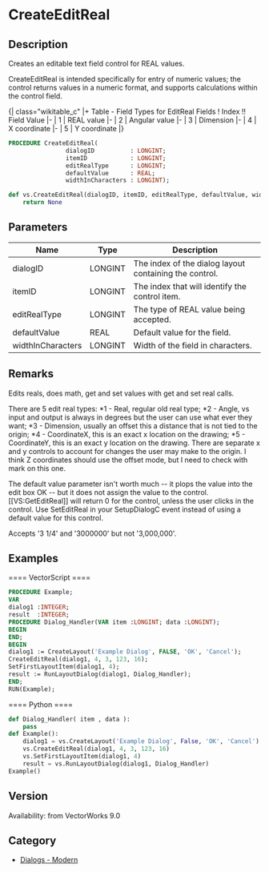 # CreateEditReal

## Description
Creates an editable text field control for REAL values.

CreateEditReal is intended specifically for entry of numeric values; the control returns values in a numeric format, and supports calculations within the control field.

{| class="wikitable_c"
|+ Table - Field Types for EditReal Fields
! Index !! Field Value
|-
| 1
| REAL value
|-
| 2
| Angular value
|-
| 3
| Dimension
|-
| 4
| X coordinate
|-
| 5
| Y coordinate
|}

```pascal
PROCEDURE CreateEditReal(
				dialogID          : LONGINT;
				itemID            : LONGINT;
				editRealType      : LONGINT;
				defaultValue      : REAL;
				widthInCharacters : LONGINT);
```

```python
def vs.CreateEditReal(dialogID, itemID, editRealType, defaultValue, widthInCharacters):
    return None
```

## Parameters
|Name|Type|Description|
|---|---|---|
|dialogID|LONGINT|The index of the dialog layout containing the control.|
|itemID|LONGINT|The index that will identify the control item.|
|editRealType|LONGINT|The type of REAL value being accepted.|
|defaultValue|REAL|Default value for the field.|
|widthInCharacters|LONGINT|Width of the field in characters.|

## Remarks
Edits reals, does math,  get and set values with get and set real calls.

There are 5 edit real types:
*1 - Real, regular old real type;
*2 - Angle, vs input and output is always in degrees but the user can use what ever they want;
*3 - Dimension, usually an offset this a distance that is not tied to the origin;
*4 - CoordinateX, this is an exact x location on the drawing;
*5 - CoordinateY, this is an exact y location on the drawing. There are separate x and y controls to account for changes the user may make to the origin. I think Z coordinates should use the offset mode, but I need to check with mark on this one.

The default value parameter isn't worth much -- it plops the value into the edit box OK -- but it does not assign the value to the control. [[VS:GetEditReal]] will return 0 for the control, unless the user clicks in the control. Use SetEditReal in your SetupDialogC event instead of using a default value for this control.

Accepts '3 1/4' and '3000000' but not '3,000,000'.

## Examples
==== VectorScript ====
```pascal
PROCEDURE Example;
VAR
dialog1 :INTEGER;
result  :INTEGER;
PROCEDURE Dialog_Handler(VAR item :LONGINT; data :LONGINT);
BEGIN
END;
BEGIN
dialog1 := CreateLayout('Example Dialog', FALSE, 'OK', 'Cancel');
CreateEditReal(dialog1, 4, 3, 123, 16);
SetFirstLayoutItem(dialog1, 4);
result := RunLayoutDialog(dialog1, Dialog_Handler);
END;
RUN(Example);
```
==== Python ====
```python
def Dialog_Handler( item , data ):
	pass
def Example():
	dialog1 = vs.CreateLayout('Example Dialog', False, 'OK', 'Cancel')
	vs.CreateEditReal(dialog1, 4, 3, 123, 16)
	vs.SetFirstLayoutItem(dialog1, 4)
	result = vs.RunLayoutDialog(dialog1, Dialog_Handler)
Example()
```

## Version
Availability: from VectorWorks 9.0

## Category
* [Dialogs - Modern](../Categories/Dialogs%20-%20Modern.md)
